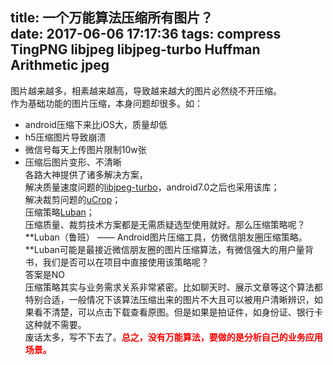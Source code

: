 title: 一个万能算法压缩所有图片？  
date: 2017-06-06 17:17:36
tags: compress TingPNG libjpeg libjpeg-turbo Huffman Arithmetic jpeg
---
图片越来越多，相素越来越高，导致越来越大的图片必然绕不开压缩。  
作为基础功能的图片压缩，本身问题却很多。如：  
* android压缩下来比iOS大，质量却低  
* h5压缩图片导致崩溃  
* 微信号每天上传图片限制10w张  
* 压缩后图片变形、不清晰  
各路大神提供了诸多解决方案，  
解决质量速度问题的[libjpeg-turbo](https://github.com/libjpeg-turbo/libjpeg-turbo)，android7.0之后也采用该库；  
解决裁剪问题的[uCrop](https://github.com/Yalantis/uCrop)；  
压缩策略[Luban](https://github.com/Curzibn/Luban)；  
压缩质量、裁剪技术方案都是无需质疑选型使用就好。那么压缩策略呢？  
**Luban（鲁班） —— Android图片压缩工具，仿微信朋友圈压缩策略。**Luban可能是最接近微信朋友圈的图片压缩算法，有微信强大的用户量背书，我们是否可以在项目中直接使用该策略呢？  
答案是NO  
压缩策略其实与业务需求关系非常紧密。比如聊天时、展示文章等这个算法都特别合适，一般情况下该算法压缩出来的图片不大且可以被用户清晰辨识，如果看不清楚，可以点击下载查看原图。但是如果是拍证件，如身份证、银行卡这种就不需要。  
废话太多，写不下去了。<font color="red">**总之，没有万能算法，要做的是分析自己的业务应用场景。**<font>
